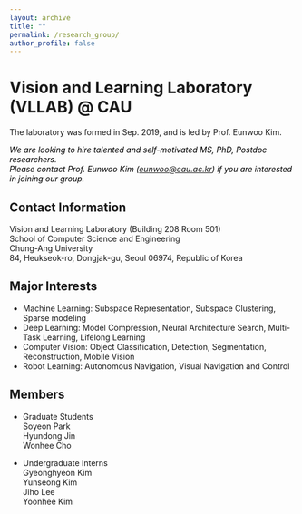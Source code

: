 ```yaml
---
layout: archive
title: ""
permalink: /research_group/
author_profile: false
---
```


Vision and Learning Laboratory (VLLAB) @ CAU
====
The laboratory was formed in Sep. 2019, and is led by Prof. Eunwoo Kim.  

*<font color="black">We are looking to hire talented and self-motivated MS, PhD, Postdoc researchers.</font>*      
*<font color="black">Please contact Prof. Eunwoo Kim (eunwoo@cau.ac.kr) if you are interested in joining our group.</font>*

## Contact Information
Vision and Learning Laboratory (Building 208 Room 501)  
School of Computer Science and Engineering   
Chung-Ang University  
84, Heukseok-ro, Dongjak-gu, Seoul 06974, Republic of Korea


## Major Interests
- Machine Learning: Subspace Representation, Subspace Clustering, Sparse modeling
- Deep Learning: Model Compression, Neural Architecture Search, Multi-Task Learning, Lifelong Learning
- Computer Vision: Object Classification, Detection, Segmentation, Reconstruction, Mobile Vision
- Robot Learning: Autonomous Navigation, Visual Navigation and Control


## Members
- Graduate Students  
  Soyeon Park   
  Hyundong Jin      
  Wonhee Cho        
  
- Undergraduate Interns  
  Gyeonghyeon Kim   
  Yunseong Kim   
  Jiho Lee   
  Yoonhee Kim   
